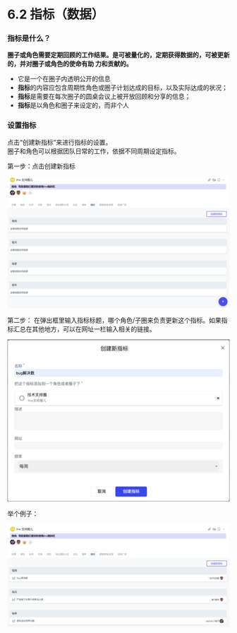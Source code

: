 # 6.2 指标（数据）

### ​指标是什么？

**圈子或角色需要定期回顾的工作结果。是可被量化的，定期获得数据的，可被更新的，并对圈子或角色的使命有助 力和贡献的。**

* 它是一个在圈子内透明公开的信息
* **指标**的内容应包含周期性角色或圈子计划达成的目标，以及实际达成的状况； 
* **指标**是需要在每次圈子的圆桌会议上被开放回顾和分享的信息； 
* **指标**是以角色和圈子来设定的，而非个人

### 设置指标

点击“创建新指标”来进行指标的设置。  
圈子和角色可以根据团队日常的工作，依据不同周期设定指标。

第一步：点击创建新指标

![&#x6307;&#x6807;&#x5217;&#x8868;&#x9875;&#x9762;](../../.gitbook/assets/5-3-1.png)

第二步： 在弹出框里输入指标标题，哪个角色/子圈来负责更新这个指标。如果指标汇总在其他地方，可以在网址一栏输入相关的链接。

![&#x6307;&#x6807;&#x521B;&#x5EFA;&#x5F39;&#x7A97;](../../.gitbook/assets/5-3-2.png)

举个例子：

![&#x4F8B;&#x5B50;](../../.gitbook/assets/5-3-3.png)


